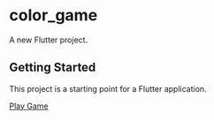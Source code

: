 # color_game

A new Flutter project.

## Getting Started

This project is a starting point for a Flutter application.

[Play Game](https://azadkiziltas-flutter-color-game.netlify.app)


